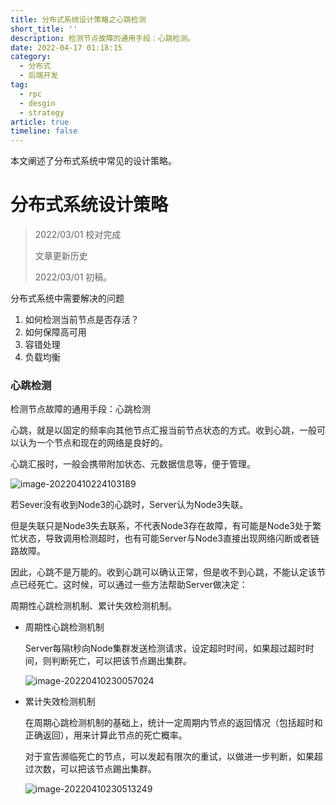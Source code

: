 ```yaml
---
title: 分布式系统设计策略之心跳检测
short_title: ''
description: 检测节点故障的通用手段：心跳检测。
date: 2022-04-17 01:18:15
category:
  - 分布式
  - 后端开发
tag:
  - rpc
  - desgin
  - strategy
article: true
timeline: false
---
```

本文阐述了分布式系统中常见的设计策略。

<!-- more -->

# 分布式系统设计策略

> 2022/03/01 校对完成
>
> 文章更新历史
>
> 2022/03/01 初稿。

分布式系统中需要解决的问题

1. 如何检测当前节点是否存活？
2. 如何保障高可用
3. 容错处理
4. 负载均衡

### 心跳检测

检测节点故障的通用手段：心跳检测

心跳，就是以固定的频率向其他节点汇报当前节点状态的方式。收到心跳，一般可以认为一个节点和现在的网络是良好的。

心跳汇报时，一般会携带附加状态、元数据信息等，便于管理。

![image-20220410224103189](https://img1.terwer.space/image-20220410224103189.png)

若Sever没有收到Node3的心跳时，Server认为Node3失联。

但是失联只是Node3失去联系，不代表Node3存在故障，有可能是Node3处于繁忙状态，导致调用检测超时，也有可能Server与Node3直接出现网络闪断或者链路故障。

因此，心跳不是万能的。收到心跳可以确认正常，但是收不到心跳，不能认定该节点已经死亡。这时候，可以通过一些方法帮助Server做决定：

周期性心跳检测机制、累计失效检测机制。

- 周期性心跳检测机制

  Server每隔t秒向Node集群发送检测请求，设定超时时间，如果超过超时时间，则判断死亡，可以把该节点踢出集群。

  ![image-20220410230057024](https://img1.terwer.space/image-20220410230057024.png)

- 累计失效检测机制

  在周期心跳检测机制的基础上，统计一定周期内节点的返回情况（包括超时和正确返回），用来计算此节点的死亡概率。

  对于宣告濒临死亡的节点，可以发起有限次的重试，以做进一步判断，如果超过次数，可以把该节点踢出集群。

  ![image-20220410230513249](https://img1.terwer.space/image-20220410230513249.png)